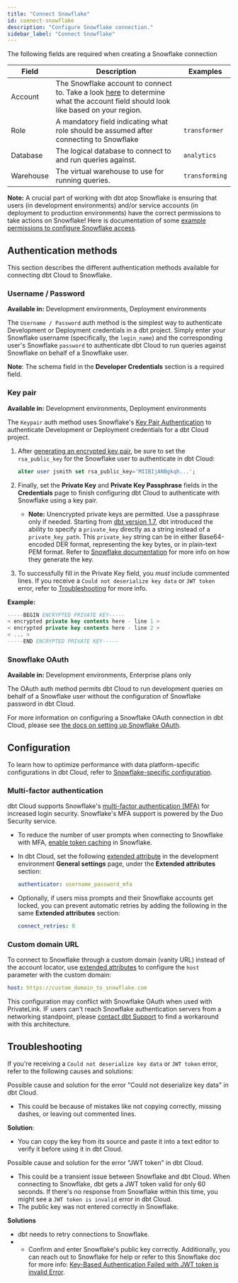 ```yaml
---
title: "Connect Snowflake"
id: connect-snowflake
description: "Configure Snowflake connection."
sidebar_label: "Connect Snowflake"
---
```


The following fields are required when creating a Snowflake connection

| Field | Description | Examples |
| ----- | ----------- | -------- |
| Account | The Snowflake account to connect to. Take a look [here](/docs/core/connect-data-platform/snowflake-setup#account) to determine what the account field should look like based on your region.| <Snippet path="snowflake-acct-name" /> |
| Role | A mandatory field indicating what role should be assumed after connecting to Snowflake | `transformer` |
| Database | The logical database to connect to and run queries against. | `analytics` |
| Warehouse | The virtual warehouse to use for running queries. | `transforming` |


**Note:** A crucial part of working with dbt atop Snowflake is ensuring that users (in development environments) and/or service accounts (in deployment to production environments) have the correct permissions to take actions on Snowflake! Here is documentation of some [example permissions to configure Snowflake access](/reference/database-permissions/snowflake-permissions).

## Authentication methods

This section describes the different authentication methods available for connecting dbt Cloud to Snowflake.

### Username / Password

**Available in:** Development environments, Deployment environments

The `Username / Password` auth method is the simplest way to authenticate
Development or Deployment credentials in a dbt project. Simply enter your Snowflake
username (specifically, the `login_name`) and the corresponding user's Snowflake `password`
to authenticate dbt Cloud to run queries against Snowflake on behalf of a Snowflake user.

**Note**: The schema field in the **Developer Credentials** section is a required field.
<Lightbox src="/img/docs/dbt-cloud/snowflake-userpass-auth.png" width="70%" title="Snowflake username/password authentication"/>

### Key pair

**Available in:** Development environments,  Deployment environments

The `Keypair` auth method uses Snowflake's [Key Pair Authentication](https://docs.snowflake.com/en/user-guide/key-pair-auth) to authenticate Development or Deployment credentials for a dbt Cloud project.

1. After [generating an encrypted key pair](https://docs.snowflake.com/en/user-guide/key-pair-auth.html#configuring-key-pair-authentication), be sure to set the `rsa_public_key` for the Snowflake user to authenticate in dbt Cloud:

   ```sql
   alter user jsmith set rsa_public_key='MIIBIjANBgkqh...';   
   ```

2. Finally, set the **Private Key** and **Private Key Passphrase** fields in the **Credentials** page to finish configuring dbt Cloud to authenticate with Snowflake using a key pair.
   - **Note:** Unencrypted private keys are permitted. Use a passphrase only if needed. Starting from [dbt version 1.7](/docs/dbt-versions/core-upgrade/upgrading-to-v1.7), dbt introduced the ability to specify a `private_key` directly as a string instead of a `private_key_path`. This `private_key` string can be in either Base64-encoded DER format, representing the key bytes, or in plain-text PEM format. Refer to [Snowflake documentation](https://docs.snowflake.com/en/user-guide/key-pair-auth) for more info on how they generate the key.

3. To successfully fill in the Private Key field, you _must_ include commented lines. If you receive a `Could not deserialize key data` or `JWT token` error, refer to [Troubleshooting](#troubleshooting) for more info. 

**Example:**

```sql
-----BEGIN ENCRYPTED PRIVATE KEY-----
< encrypted private key contents here - line 1 >
< encrypted private key contents here - line 2 >
< ... >
-----END ENCRYPTED PRIVATE KEY-----
```

   <Lightbox src="/img/docs/dbt-cloud/snowflake-keypair-auth.png" width="60%" title="Snowflake keypair authentication"/>

### Snowflake OAuth

**Available in:** Development environments, Enterprise plans only

The OAuth auth method permits dbt Cloud to run development queries on behalf of
a Snowflake user without the configuration of Snowflake password in dbt Cloud. 

For more information on configuring a Snowflake OAuth connection in dbt Cloud, please see [the docs on setting up Snowflake OAuth](/docs/cloud/manage-access/set-up-snowflake-oauth).
<Lightbox src="/img/docs/dbt-cloud/dbt-cloud-enterprise/database-connection-snowflake-oauth.png" width="65%" title="Configuring Snowflake OAuth connection"/>

## Configuration

To learn how to optimize performance with data platform-specific configurations in dbt Cloud, refer to [Snowflake-specific configuration](/reference/resource-configs/snowflake-configs).

### Multi-factor authentication

dbt Cloud supports Snowflake's [multi-factor authentication (MFA)](https://docs.snowflake.com/en/user-guide/security-mfa) for increased login security. Snowflake's MFA support is powered by the Duo Security service.

- To reduce the number of user prompts when connecting to Snowflake with MFA, [enable token caching](https://docs.snowflake.com/en/user-guide/security-mfa#using-mfa-token-caching-to-minimize-the-number-of-prompts-during-authentication-optional) in Snowflake.
- In dbt Cloud, set the following [extended attribute](/docs/dbt-cloud-environments#extended-attributes) in the development environment **General settings** page, under the **Extended attributes** section:

  ```yaml
  authenticator: username_password_mfa
  ```
- Optionally, if users miss prompts and their Snowflake accounts get locked, you can prevent automatic retries by adding the following in the same **Extended attributes** section:
  ```yaml
  connect_retries: 0
  ```

<Lightbox src="/img/docs/dbt-cloud/cloud-configuring-dbt-cloud/extended-attributes-mfa.jpg" width="70%" title="Configure the MFA username and password, and connect_retries in the development environment settings." />

### Custom domain URL

To connect to Snowflake through a custom domain (vanity URL) instead of the account locator, use [extended attributes](/docs/dbt-cloud-environments#extended-attributes) to configure the `host` parameter with the custom domain:

```yaml
host: https://custom_domain_to_snowflake.com
```

This configuration may conflict with Snowflake OAuth when used with PrivateLink. IF users can't reach Snowflake authentication servers from a networking standpoint, please [contact dbt Support](mailto:support@getdbt.com) to find a workaround with this architecture.

## Troubleshooting
<!--might need to turn this into details toggle if more troubleshooting items arise -->

If you're receiving a `Could not deserialize key data` or `JWT token` error, refer to the following causes and solutions:

<detailsToggle alt_header="Error: `Could not deserialize key data`">

Possible cause and solution for the error "Could not deserialize key data" in dbt Cloud.
- This could be because of mistakes like not copying correctly, missing dashes, or leaving out commented lines.

**Solution**:
- You can copy the key from its source and paste it into a text editor to verify it before using it in dbt Cloud.

</detailsToggle>

<detailsToggle alt_header="Error: `JWT token`">

Possible cause and solution for the error "JWT token" in dbt Cloud.
- This could be a transient issue between Snowflake and dbt Cloud. When connecting to Snowflake, dbt gets a JWT token valid for only 60 seconds. If there's no response from Snowflake within this time, you might see a `JWT token is invalid` error in dbt Cloud.
- The public key was not entered correctly in Snowflake.

**Solutions**
- dbt needs to retry connections to Snowflake.
- -  Confirm and enter Snowflake's public key correctly. Additionally, you can reach out to Snowflake for help or refer to this Snowflake doc for more info: [Key-Based Authentication Failed with JWT token is invalid Error](https://community.snowflake.com/s/article/Key-Based-Authentication-Failed-with-JWT-token-is-invalid-Error).

</detailsToggle>
